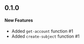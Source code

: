 ## 0.1.0

#### New Features

  - Added `get-account` function #1
  - Added `create-subject` function #1
